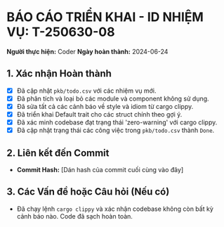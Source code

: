 # BÁO CÁO TRIỂN KHAI - ID NHIỆM VỤ: T-250630-08

**Người thực hiện:** Coder
**Ngày hoàn thành:** 2024-06-24

## 1. Xác nhận Hoàn thành
- [x] Đã cập nhật `pkb/todo.csv` với các nhiệm vụ mới.
- [x] Đã phân tích và loại bỏ các module và component không sử dụng.
- [x] Đã sửa tất cả các cảnh báo về style và idiom từ cargo clippy.
- [x] Đã triển khai Default trait cho các struct chính theo gợi ý.
- [x] Đã xác minh codebase đạt trạng thái 'zero-warning' với cargo clippy.
- [x] Đã cập nhật trạng thái các công việc trong `pkb/todo.csv` thành `Done`.

## 2. Liên kết đến Commit
- **Commit Hash:** [Dán hash của commit cuối cùng vào đây]

## 3. Các Vấn đề hoặc Câu hỏi (Nếu có)
- Đã chạy lệnh `cargo clippy` và xác nhận codebase không còn bất kỳ cảnh báo nào. Code đã sạch hoàn toàn. 